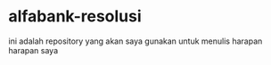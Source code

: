 # alfabank-resolusi
ini adalah repository yang akan saya gunakan untuk menulis harapan harapan saya
